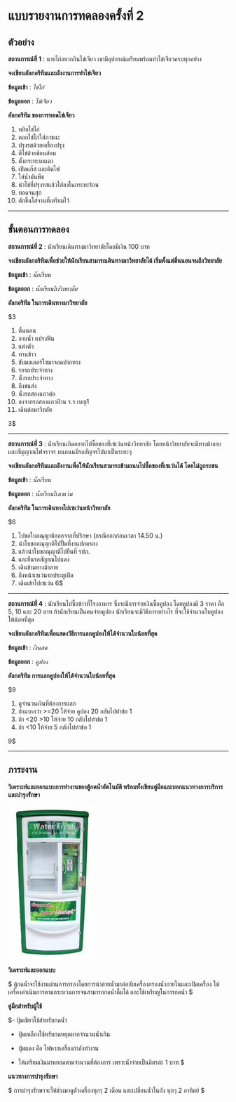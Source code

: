 # แบบรายงานการทดลองครั้งที่ 2

## ตัวอย่าง

**สถานการณ์ที่ 1** : นายไก่อยากกินไข่เจียว เขามีอุปกรณ์เตรียมพร้อมทำไข่เจียวครบทุกอย่าง

**จงเขียนอัลกอริทึมและผังงานการทำไข่เจียว**

**ข้อมูลเข้า** : _ไข่ไก่_

**ข้อมูลออก** : _ไข่เจียว_

**อัลกอริทึม ของการทอดไข่เจียว**

1.  หยิบไข่ไก่
2.  ตอกไข่ไก่ใส่ภาชนะ
3.  ปรุงรสด้วยเครื่องปรุง
4.  ตีไข่ด้วยช้อนส้อม
5.  ตั้งกระทะบนเตา
6.  เปิดแก๊ส และติดไฟ
7.  ใส่น้ำมันพืช
8.  นำไข่ที่ปรุงรสแล้วใส่ลงในกระทะร้อน
9.  ทอดจนสุก
10. ตักขึ้นใส่จานที่เตรียมไว้

----------

## ขั้นตอนการทดลอง

**สถานการณ์ที่ 2** : นักเรียนเดินทางมาวิทยาลัยโดยมีเงิน 100 บาท

**จงเขียนอัลกอริทึมเพื่อช่วยให้นักเรียนสามารถเดินทางมาวิทยาลัยได้ เริ่มตั้งแต่ตื่นนอนจนถึงวิทยาลัย**

**ข้อมูลเข้า** : $นักเรียน$

**ข้อมูลออก** : $นักเรียนถึงวิทยาลัย$

**อัลกอริทึม ในการเดินทางมาวิทยาลัย**

$3

1.  ตื่นนอน
2.  อาบน้ำ แปรงฟัน
3.  แต่งตัว
4.  ทานข้าว
5.  ขับมอเตอร์ไซมาจอดปากทาง
6.  รอรถประจำทาง
7.  นั่งรถประจำทาง
8.  ถึงขนส่ง
9.  นั่งรถสองแถวต่อ
10. ลงจากรถสองแถวป้าน ร.ร.เบญ1
11. เดินต่อมาวิทลัย

3$

----------

**สถานการณ์ที่ 3** : นักเรียนเกิดอยากไปซื้อของที่เซเว่นหน้าวิทยาลัย โดยหน้าวิทยาลัยจะมีทางม้าลาย และสัญญาณไฟจราจร บนถนนมีรถสัญจรไปมาเป็นระยะๆ

**จงเขียนอัลกอริทึมและผังงานเพื่อให้นักเรียนสามารถข้ามถนนไปซื้อของที่เซเว่นได้ โดยไม่ถูกรถชน**

**ข้อมูลเข้า** : $นักเรียน$

**ข้อมูลออก** : $นักเรียนถึงเซเว่น$

**อัลกอริทึม ในการเดินทางไปเซเว่นหน้าวิทยาลัย**

$6

1.  ไปขอใบอณุญาติออกจากที่ปรึกษา (กรณีออกก่อนเวลา 14.50 น.)
2.  นำใบขออณุญาติไปปั้มที่งานปกครอง
3.  แล้วนำใบขอณุญาติไปยืนที่ รปภ.
4.  และยืนรอสัญาณไปแดง
5.  เดินข้ามทางม้าลาย
6.  ถึงหน้าเซเว่นรอประตูเปิด
7.  เดินเข้าไปเซเว่น
6$

----------

**สถานการณ์ที่ 4** : นักเรียนไปซื้อข้าวที่โรงอาหาร ซึ่งจะมีการจ่ายเงินซื้อคูปอง โดยคูปองมี 3 ราคา คือ 5, 10 และ 20 บาท ถ้านักเรียนเป็นคนจ่ายคูปอง นักเรียนจะมีวิธีการอย่างไร ที่จะใช้จำนวนใบคูปองให้น้อยที่สุด

**จงเขียนอัลกอริทึมเพื่อแสดงวิธีการแลกคูปองให้ได้จำนวนใบน้อยที่สุด**

**ข้อมูลเข้า** : $เงินสด$

**ข้อมูลออก** : $คูปอง$

**อัลกอริทึม การแลกคูปองให้ได้จำนวนใบน้อยที่สุด**

$9

1.  ดูจำนวนเงินที่ต้องการแลก
2.  ถ้ามากกว่า >=20 ให้จ่าย คูปอง 20 กลับไปทำข้อ 1 
3.  ถ้า <20  >10 ให้จ่าย 10 กลับไปทำข้อ 1
4.  ถ้า <10 ให้จ่่าย 5 กลับไปทำข้อ 1

9$

----------

## ภาระงาน

**วิเคราะห์และออกแบบการทำงานของตู้กดน้ำอัตโนมัติ พร้อมทั้งเขียนคู่มือและบอกแนวทางการบริการและบำรุงรักษา**

![File not found](img/drink1.jpg)

**วิเคราะห์และออกแบบ**

$ ตู้กดน้ำจะใช้งานผ่านการกรองโดยการนำสายน้ำมาต่อกับเครื่องกรองน้ำภายในและเปิดเครื่อง ให้เครื่องดำเนินการตามกระบวนการจนสามารถกดน้ำดื้มได้ และใช้เหรียญในการกดน้ำ $

**คู่มือสำหรับผู้ใช้**

$- ปุ้มเขียวใช้สำหรับกดน้ำ  

- ปุ้มเหลืองใช้หรับกดหยุดหากจำนวนน้ำเกิน

- ปุ่มแดง คือ ไฟหากเครื่องกำลังทำงาน 

- ให้เตรียมเงินมาหยอดตามจำนวนที่ต้องการ เพราะน้ำจ่ายเป็นลิตรล่ะ 1 บาท
$

**แนวทางการบำรุงรักษา**

$ การบำรุงรักษาจะให้ช่างมาดูตัวเครื่องทุกๆ 2 เดือน และเปลี่ยนน้ำในถัง ทุกๆ 2 อาทิตย์ 
$
